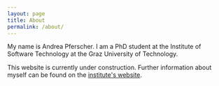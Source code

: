 ```yaml
---
layout: page
title: About
permalink: /about/
---
```


My name is Andrea Pferscher. I am a PhD student at the Institute of Software Technology at the Graz University of Technology. 

This website is currently under construction. Further information about myself can be found on the [institute's website](https://www.tugraz.at/institute/ist/research/group-aichernig/people/andrea-pferscher).
